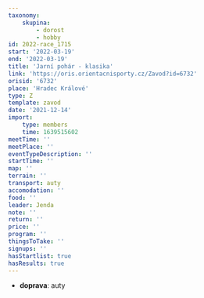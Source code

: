 ```yaml
---
taxonomy:
    skupina:
        - dorost
        - hobby
id: 2022-race_1715
start: '2022-03-19'
end: '2022-03-19'
title: 'Jarní pohár - klasika'
link: 'https://oris.orientacnisporty.cz/Zavod?id=6732'
orisid: '6732'
place: 'Hradec Králové'
type: Z
template: zavod
date: '2021-12-14'
import:
    type: members
    time: 1639515602
meetTime: ''
meetPlace: ''
eventTypeDescription: ''
startTime: ''
map: ''
terrain: ''
transport: auty
accomodation: ''
food: ''
leader: Jenda
note: ''
return: ''
price: ''
program: ''
thingsToTake: ''
signups: ''
hasStartlist: true
hasResults: true
---
```


* **doprava**: auty
